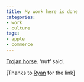 ```yaml
---
title: My work here is done
categories:
- work
- culture
tags:
- apple
- commerce
---
```


[Trojan horse][1].  'nuff said.

   [1]: http://www.pvponline.com/2003/05/20/tue-may-20/

[Thanks to [Ryan][2] for the link]

   [2]: http://nopaper.net/
